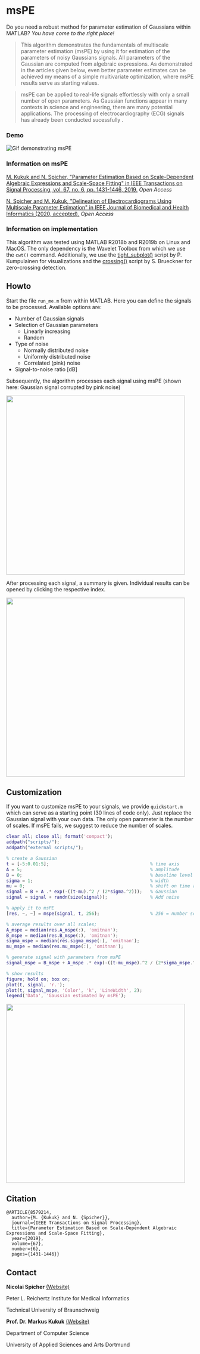 # msPE

Do you need a robust method for parameter estimation of Gaussians within MATLAB? *You have come to the right place!*

> This algorithm demonstrates the fundamentals of multiscale 
> parameter estimation (msPE) by using it for estimation of
> the parameters of noisy Gaussians signals. All parameters 
> of the Gaussian are computed from algebraic expressions.
> As demonstrated in the articles given below, even better
> parameter estimates can be achieved my means of a simple
> multivariate optimization, where msPE results serve as
> starting values.

> msPE can be applied to real-life signals effortlessly with
> only a small number of open parameters. As Gaussian functions
> appear in many contexts in science and engineering, there are
> many potential applications. The processing of electrocardiography
> (ECG) signals has already been conducted sucessfully .


### Demo

![Gif demonstrating msPE](fig/demo.gif)

### Information on msPE

 [M. Kukuk and N. Spicher, "Parameter Estimation Based on Scale-Dependent Algebraic Expressions and  Scale-Space Fitting" in IEEE Transactions on Signal Processing, vol. 67, no. 6, pp. 1431-1446, 2019.](http://dx.doi.org/10.1109/tsp.2018.2887190) *Open Access*

 [N. Spicher and M. Kukuk, "Delineation of Electrocardiograms Using Multiscale Parameter Estimation" in IEEE Journal of Biomedical and Health Informatics (2020, accepted).](http://dx.doi.org/10.1109/JBHI.2019.2963786) *Open Access*

### Information on implementation
This algorithm was tested using MATLAB R2018b and R2019b on Linux and MacOS. The only dependency is the Wavelet Toolbox from which we use the `cwt()` command. Additionally, we use the [tight_subplot()](https://de.mathworks.com/matlabcentral/fileexchange/27991-tight_subplot-nh-nw-gap-marg_h-marg_w) script by P. Kumpulainen for visualizations and the [crossing()](https://de.mathworks.com/matlabcentral/fileexchange/2432-crossing) script by S. Brueckner for zero-crossing detection. 

## Howto

Start the file `run_me.m` from within MATLAB. Here you can define the signals to be processed. Available options are:

* Number of Gaussian signals
* Selection of Gaussian parameters
  * Linearly increasing
  * Random
* Type of noise
  * Normally distributed noise
  * Uniformly distributed noise
  * Correlated (pink) noise
* Signal-to-noise ratio [dB]

Subsequently, the algorithm processes each signal using msPE (shown here: Gaussian signal corrupted by pink noise)

<img src="fig/demo.png" width="480" />

After processing each signal, a summary is given. Individual results can be opened by clicking the respective index.

<img src="fig/summary.png" width="480" />

## Customization
If you want to customize msPE to your signals, we provide `quickstart.m` which can serve as a starting point (30 lines 
of code only). Just replace the Gaussian signal with your own data. The only open parameter is the number of scales. If
msPE fails, we suggest to reduce the number of scales.

```matlab
clear all; close all; format('compact');
addpath("scripts/");
addpath("external scripts/");

% create a Gaussian
t = [-5:0.01:5];                                      % time axis
A = 5;                                                % amplitude
B = 0;                                                % baseline level
sigma = 1;                                            % width
mu = 0;                                               % shift on time axis
signal = B + A .* exp(-((t-mu).^2 / (2*sigma.^2)));   % Gaussian
signal = signal + randn(size(signal));                % Add noise

% apply it to msPE
[res, ~, ~] = mspe(signal, t, 256);                   % 256 = number scales

% average results over all scales;
A_mspe = median(res.A_mspe(:), 'omitnan');
B_mspe = median(res.B_mspe(:), 'omitnan');
sigma_mspe = median(res.sigma_mspe(:), 'omitnan');
mu_mspe = median(res.mu_mspe(:), 'omitnan');

% generate signal with parameters from msPE
signal_mspe = B_mspe + A_mspe .* exp(-((t-mu_mspe).^2 / (2*sigma_mspe.^2)));

% show results
figure; hold on; box on;
plot(t, signal, 'r.');
plot(t, signal_mspe, 'Color', 'k', 'LineWidth', 2);
legend('Data', 'Gaussian estimated by msPE');
```

<img src="fig/quickstart.png" width="480" />

## Citation

```
@ARTICLE{8579214,
  author={M. {Kukuk} and N. {Spicher}},
  journal={IEEE Transactions on Signal Processing}, 
  title={Parameter Estimation Based on Scale-Dependent Algebraic Expressions and Scale-Space Fitting}, 
  year={2019},
  volume={67},
  number={6},
  pages={1431-1446}}
```

## Contact

**Nicolai Spicher** [(Website)](https://www.plri.de/team/nicolai-spicher)

Peter L. Reichertz Institute for Medical Informatics

Technical University of Braunschweig

**Prof. Dr. Markus Kukuk** [(Website)](https://www.fh-dortmund.de/de/fb/4/personen/lehr/kukuk/index.php)

Department of Computer Science

University of Applied Sciences and Arts Dortmund
